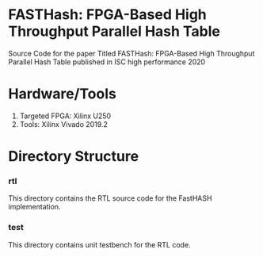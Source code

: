 # FASTHash: FPGA-Based High Throughput Parallel Hash Table
Source Code for the paper Titled FASTHash: FPGA-Based High Throughput Parallel Hash Table published in ISC high performance 2020

# Hardware/Tools
1. Targeted FPGA: Xilinx U250 <br />
2. Tools: Xilinx Vivado 2019.2  <br />

# Directory Structure
### rtl
This directory contains the RTL source code for the FastHASH implementation.

### test
This directory contains unit testbench for the RTL code.
